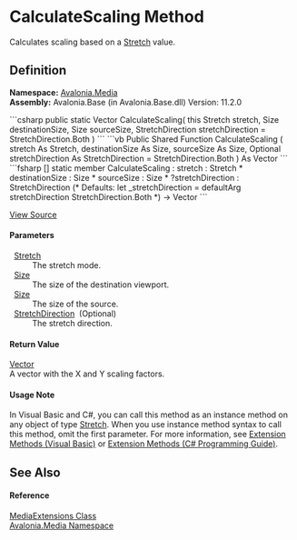 # CalculateScaling Method


Calculates scaling based on a <a href="T_Avalonia_Media_Stretch">Stretch</a> value.



## Definition
**Namespace:** <a href="N_Avalonia_Media">Avalonia.Media</a>  
**Assembly:** Avalonia.Base (in Avalonia.Base.dll) Version: 11.2.0

<Tabs groupId="api-code-preview">
<TabItem value="csharp" label="C#">
```csharp
public static Vector CalculateScaling(
	this Stretch stretch,
	Size destinationSize,
	Size sourceSize,
	StretchDirection stretchDirection = StretchDirection.Both
)
```
</TabItem>
<TabItem value="vb" label="VB">
```vb
<ExtensionAttribute>
Public Shared Function CalculateScaling ( 
	stretch As Stretch,
	destinationSize As Size,
	sourceSize As Size,
	Optional stretchDirection As StretchDirection = StretchDirection.Both
) As Vector
```
</TabItem>
<TabItem value="fsharp" label="F#">
```fsharp
[<ExtensionAttribute>]
static member CalculateScaling : 
        stretch : Stretch * 
        destinationSize : Size * 
        sourceSize : Size * 
        ?stretchDirection : StretchDirection 
(* Defaults:
        let _stretchDirection = defaultArg stretchDirection StretchDirection.Both
*)
-> Vector 
```
</TabItem>
</Tabs>



<a href="https://github.com/AvaloniaUI/Avalonia/tree/master/src/Avalonia.Base/Media/MediaExtensions.cs#L24" title="View the source code">View Source</a>



#### Parameters
<dl><dt>  <a href="T_Avalonia_Media_Stretch">Stretch</a></dt><dd>The stretch mode.</dd><dt>  <a href="T_Avalonia_Size">Size</a></dt><dd>The size of the destination viewport.</dd><dt>  <a href="T_Avalonia_Size">Size</a></dt><dd>The size of the source.</dd><dt>  <a href="T_Avalonia_Media_StretchDirection">StretchDirection</a>  (Optional)</dt><dd>The stretch direction.</dd></dl>

#### Return Value
<a href="T_Avalonia_Vector">Vector</a>  
A vector with the X and Y scaling factors.

#### Usage Note
In Visual Basic and C#, you can call this method as an instance method on any object of type <a href="T_Avalonia_Media_Stretch">Stretch</a>. When you use instance method syntax to call this method, omit the first parameter. For more information, see <a href="https://docs.microsoft.com/dotnet/visual-basic/programming-guide/language-features/procedures/extension-methods" target="_blank" rel="noopener noreferrer">Extension Methods (Visual Basic)</a> or <a href="https://docs.microsoft.com/dotnet/csharp/programming-guide/classes-and-structs/extension-methods" target="_blank" rel="noopener noreferrer">Extension Methods (C# Programming Guide)</a>.

## See Also


#### Reference
<a href="T_Avalonia_Media_MediaExtensions">MediaExtensions Class</a>  
<a href="N_Avalonia_Media">Avalonia.Media Namespace</a>  
